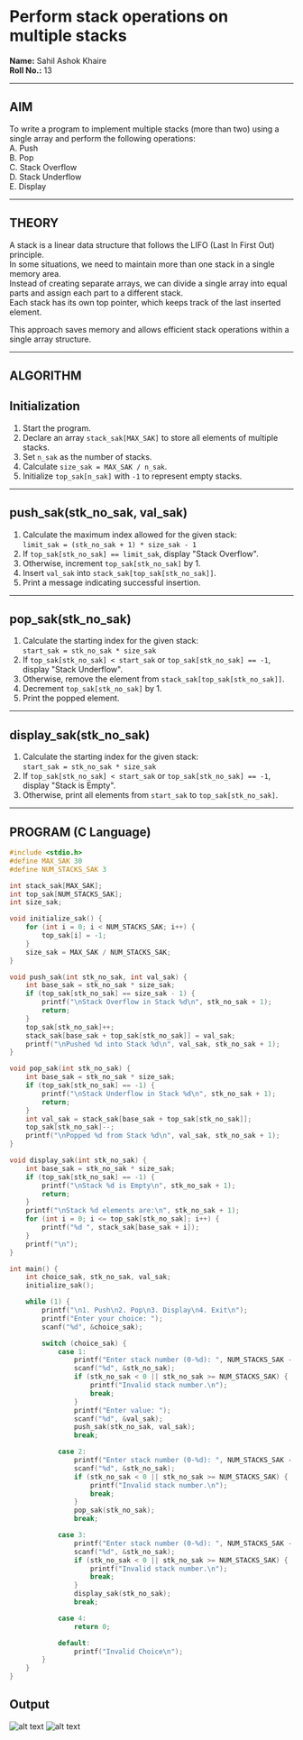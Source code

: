 # Perform stack operations on multiple stacks

**Name:** Sahil Ashok Khaire  
**Roll No.:** 13   

---

## AIM
To write a program to implement multiple stacks (more than two) using a single array and perform the following operations:  
A. Push  
B. Pop  
C. Stack Overflow  
D. Stack Underflow  
E. Display

---

## THEORY
A stack is a linear data structure that follows the LIFO (Last In First Out) principle.  
In some situations, we need to maintain more than one stack in a single memory area.  
Instead of creating separate arrays, we can divide a single array into equal parts and assign each part to a different stack.  
Each stack has its own top pointer, which keeps track of the last inserted element.  

This approach saves memory and allows efficient stack operations within a single array structure.

---

## ALGORITHM

## Initialization
1. Start the program.  
2. Declare an array `stack_sak[MAX_SAK]` to store all elements of multiple stacks.  
3. Set `n_sak` as the number of stacks.  
4. Calculate `size_sak = MAX_SAK / n_sak`.  
5. Initialize `top_sak[n_sak]` with `-1` to represent empty stacks.

---

## push_sak(stk_no_sak, val_sak)
1. Calculate the maximum index allowed for the given stack:  
   `limit_sak = (stk_no_sak + 1) * size_sak - 1`
2. If `top_sak[stk_no_sak] == limit_sak`, display "Stack Overflow".  
3. Otherwise, increment `top_sak[stk_no_sak]` by 1.  
4. Insert `val_sak` into `stack_sak[top_sak[stk_no_sak]]`.  
5. Print a message indicating successful insertion.

---

## pop_sak(stk_no_sak)
1. Calculate the starting index for the given stack:  
   `start_sak = stk_no_sak * size_sak`
2. If `top_sak[stk_no_sak] < start_sak` or `top_sak[stk_no_sak] == -1`, display "Stack Underflow".  
3. Otherwise, remove the element from `stack_sak[top_sak[stk_no_sak]]`.  
4. Decrement `top_sak[stk_no_sak]` by 1.  
5. Print the popped element.

---

## display_sak(stk_no_sak)
1. Calculate the starting index for the given stack:  
   `start_sak = stk_no_sak * size_sak`
2. If `top_sak[stk_no_sak] < start_sak` or `top_sak[stk_no_sak] == -1`, display "Stack is Empty".  
3. Otherwise, print all elements from `start_sak` to `top_sak[stk_no_sak]`.

---

## PROGRAM (C Language)

```c
#include <stdio.h>
#define MAX_SAK 30
#define NUM_STACKS_SAK 3

int stack_sak[MAX_SAK];
int top_sak[NUM_STACKS_SAK];
int size_sak;

void initialize_sak() {
    for (int i = 0; i < NUM_STACKS_SAK; i++) {
        top_sak[i] = -1;
    }
    size_sak = MAX_SAK / NUM_STACKS_SAK;
}

void push_sak(int stk_no_sak, int val_sak) {
    int base_sak = stk_no_sak * size_sak;
    if (top_sak[stk_no_sak] == size_sak - 1) {
        printf("\nStack Overflow in Stack %d\n", stk_no_sak + 1);
        return;
    }
    top_sak[stk_no_sak]++;
    stack_sak[base_sak + top_sak[stk_no_sak]] = val_sak;
    printf("\nPushed %d into Stack %d\n", val_sak, stk_no_sak + 1);
}

void pop_sak(int stk_no_sak) {
    int base_sak = stk_no_sak * size_sak;
    if (top_sak[stk_no_sak] == -1) {
        printf("\nStack Underflow in Stack %d\n", stk_no_sak + 1);
        return;
    }
    int val_sak = stack_sak[base_sak + top_sak[stk_no_sak]];
    top_sak[stk_no_sak]--;
    printf("\nPopped %d from Stack %d\n", val_sak, stk_no_sak + 1);
}

void display_sak(int stk_no_sak) {
    int base_sak = stk_no_sak * size_sak;
    if (top_sak[stk_no_sak] == -1) {
        printf("\nStack %d is Empty\n", stk_no_sak + 1);
        return;
    }
    printf("\nStack %d elements are:\n", stk_no_sak + 1);
    for (int i = 0; i <= top_sak[stk_no_sak]; i++) {
        printf("%d ", stack_sak[base_sak + i]);
    }
    printf("\n");
}

int main() {
    int choice_sak, stk_no_sak, val_sak;
    initialize_sak();

    while (1) {
        printf("\n1. Push\n2. Pop\n3. Display\n4. Exit\n");
        printf("Enter your choice: ");
        scanf("%d", &choice_sak);

        switch (choice_sak) {
            case 1:
                printf("Enter stack number (0-%d): ", NUM_STACKS_SAK - 1);
                scanf("%d", &stk_no_sak);
                if (stk_no_sak < 0 || stk_no_sak >= NUM_STACKS_SAK) {
                    printf("Invalid stack number.\n");
                    break;
                }
                printf("Enter value: ");
                scanf("%d", &val_sak);
                push_sak(stk_no_sak, val_sak);
                break;

            case 2:
                printf("Enter stack number (0-%d): ", NUM_STACKS_SAK - 1);
                scanf("%d", &stk_no_sak);
                if (stk_no_sak < 0 || stk_no_sak >= NUM_STACKS_SAK) {
                    printf("Invalid stack number.\n");
                    break;
                }
                pop_sak(stk_no_sak);
                break;

            case 3:
                printf("Enter stack number (0-%d): ", NUM_STACKS_SAK - 1);
                scanf("%d", &stk_no_sak);
                if (stk_no_sak < 0 || stk_no_sak >= NUM_STACKS_SAK) {
                    printf("Invalid stack number.\n");
                    break;
                }
                display_sak(stk_no_sak);
                break;

            case 4:
                return 0;

            default:
                printf("Invalid Choice\n");
        }
    }
}

```

## Output
![alt text](Assignment23.png)
![alt text](Assignment23-1.png)